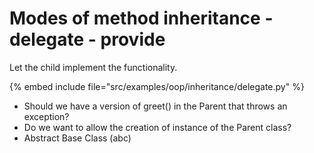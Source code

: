 # Modes of method inheritance - delegate - provide

Let the child implement the functionality.

{% embed include file="src/examples/oop/inheritance/delegate.py" %}

* Should we have a version of greet() in the Parent that throws an exception?
* Do we want to allow the creation of instance of the Parent class?
* Abstract Base Class (abc)

